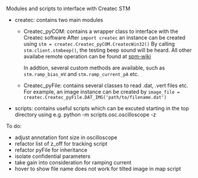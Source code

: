 Modules and scripts to interface with Createc STM

- createc: contains two main modules
   - Createc_pyCOM: contains a wrapper class to interface with the Createc software
        After `import createc` an instance can be created using
        `stm = createc.Createc_pyCOM.CreatecWin32()`
        By calling `stm.client.stmbeep()`, the testing beep sound will be heard.
        All other availabe remote operation can be found at [spm-wiki](http://spm-wiki.createc.de/index.php?title=STMAFM_Remote_Operation)
        
        In addtion, several custom methods are available, such as
        `stm.ramp_bias_mV` and `stm.ramp_current_pA` etc.

   - Createc_pyFile: contains several classes to read .dat, .vert files etc.
        For example, an image instance can be created by 
        `image_file = createc.Createc_pyFile.DAT_IMG('path/to/filename.dat')`

- scripts: contains useful scripts
which can be excuted starting in the top directory using e.g.
python -m scripts.osc.oscilloscope -z

To do:
- adjust annotation font size in oscilloscope
- refactor list of z_off for tracking script
- refactor pyFile for inheritance
- isolate confidential parameters
- take gain into consideration for ramping current
- hover to show file name does not work for tilted image in map script